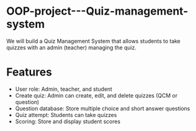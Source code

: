 # OOP-project---Quiz-management-system

We will build a Quiz Management System that allows students to take quizzes with an admin (teacher) managing the quiz.
# Features
- User role: Admin, teacher, and student
- Create quiz: Admin can create, edit, and delete quizzes (QCM or question)
- Question database: Store multiple choice and short answer questions
- Quiz attempt: Students can take quizzes
- Scoring: Store and display student scores
